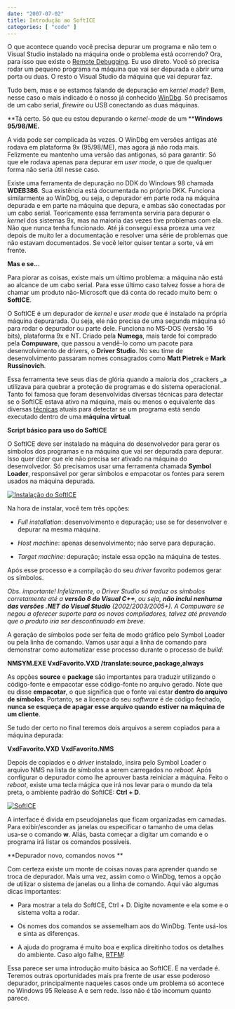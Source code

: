 ```yaml
---
date: "2007-07-02"
title: Introdução ao SoftICE
categories: [ "code" ]
---
```

O que acontece quando você precisa depurar um programa e não tem o Visual Studio instalado na máquina onde o problema está ocorrendo? Ora, para isso que existe o [Remote Debugging](http://msdn2.microsoft.com/en-us/library/bt727f1t(vs.80).aspx). Eu uso direto. Você só precisa rodar um pequeno programa na máquina que vai ser depurada e abrir uma porta ou duas. O resto o Visual Studio da máquina que vai depurar faz.

Tudo bem, mas e se estamos falando de depuração em _kernel mode_? Bem, nesse caso o mais indicado é o nosso já conhecido [WinDbg](http://www.caloni.com.br/introducao-ao-debugging-tools-for-windows). Só precisamos de um cabo serial, _firewire_ ou USB conectando as duas máquinas.

**Tá certo. Só que eu estou depurando o _kernel-mode_ de um ****Windows 95/98/ME.**

A vida pode ser complicada às vezes. O WinDbg em versões antigas até rodava em plataforma 9x (95/98/ME), mas agora já não roda mais. Felizmente eu mantenho uma versão das antigonas, só para garantir. Só que ele rodava apenas para depurar em _user mode_, o que de qualquer forma não seria útil nesse caso.

Existe uma ferramenta de depuração no DDK do Windows 98 chamada **WDEB386**. Sua existência está documentada no próprio DKK. Funciona similarmente ao WinDbg, ou seja, o depurador em parte roda na máquina depurada e em parte na máquina que depura, e ambas são conectadas por um cabo serial. Teoricamente essa ferramenta serviria para depurar o _kernel_ dos sistemas 9x, mas na maioria das vezes tive problemas com ela. Não que nunca tenha funcionado. Até já consegui essa proeza uma vez depois de muito ler a documentação e resolver uma série de problemas que não estavam documentados. Se você leitor quiser tentar a sorte, vá em frente.

**Mas e se...**

Para piorar as coisas, existe mais um último problema: a máquina não está ao alcance de um cabo serial. Para esse último caso talvez fosse a hora de chamar um produto não-Microsoft que dá conta do recado muito bem: o **SoftICE**.

O SoftICE é um depurador de _kernel_ e _user mode_ que é instalado na própria máquina depurarada. Ou seja, ele não precisa de uma segunda máquina só para rodar o depurador ou parte dele. Funciona no MS-DOS (versão 16 bits), plataforma 9x e NT. Criado pela **Numega**, mais tarde foi comprado pela **Compuware**, que passou a vendê-lo como um pacote para desenvolvimento de drivers, o **Driver Studio**. No seu time de desenvolvimento passaram nomes consagrados como **Matt Pietrek** e **Mark Russinovich**.

Essa ferramenta teve seus dias de glória quando a maioria dos _crackers _a utilizava para quebrar a proteção de programas e do sistema operacional. Tanto foi famosa que foram desenvolvidas diversas técnicas para detectar se o SoftICE estava ativo na máquina, mais ou menos o equivalente das diversas [técnicas](http://invisiblethings.org/papers/redpill.html) atuais para detectar se um programa está sendo executado dentro de uma **máquina virtual**.

**Script básico para uso do SoftICE**

O SoftICE deve ser instalado na máquina do desenvolvedor para gerar os símbolos dos programas e na máquina que vai ser depurada para depurar. Isso quer dizer que ele não precisa ser ativado na máquina do desenvolvedor. Só precisamos usar uma ferramenta chamada **Symbol Loader**, responsável por gerar símbolos e empacotar os fontes para serem usados na máquina depurada.

[![Instalação do SoftICE](http://i.imgur.com/0TDI9Yv.png)](/images/softice-install.png)

Na hora de instalar, você tem três opções:

	
  * _Full installation_: desenvolvimento e depuração; use se for desenvolver e depurar na mesma máquina.

	
  * _Host machine_: apenas desenvolvimento; não serve para depuração.

	
  * _Target machine_: depuração; instale essa opção na máquina de testes.

Após esse processo e a compilação do seu _driver_ favorito podemos gerar os símbolos.

_Obs. importante! Infelizmente, o Driver Studio só traduz os símbolos corretamente até a **versão 6 do Visual C++**, ou seja, **não inclui nenhuma das versões .NET do Visual Studio** (2002/2003/2005+). A Compuware se negou a oferecer suporte para os novos compiladores, talvez até prevendo que o produto iria ser descontinuado em breve._

A geração de símbolos pode ser feita de modo gráfico pelo Symbol Loader ou pela linha de comando. Vamos usar aqui a linha de comando para demonstrar como automatizar esse processo durante o processo de _build_:

**NMSYM.EXE VxdFavorito.VXD /translate:source,package,always**

As opções **source** e **package** são importantes para traduzir utilizando o código-fonte e empacotar esse código-fonte no arquivo gerado. Note que eu disse **empacotar**, o que significa que o fonte vai estar **dentro do arquivo de símbolos**. Portanto, se a licença do seu _software_ é de código fechado, **nunca se esqueça de apagar esse arquivo quando estiver na máquina de um cliente**.

Se tudo der certo no final teremos dois arquivos a serem copiados para a máquina depurada:

**VxdFavorito.VXD**
**VxdFavorito.NMS**

Depois de copiados e o _driver_ instalado, insira pelo Symbol Loader o arquivo NMS na lista de símbolos a serem carregados no _reboot._ Após configurar o depurador como lhe aprouver basta reiniciar a máquina. Feito o _reboot_, existe uma tecla mágica que irá nos levar para o mundo da tela preta, o ambiente padrão do SoftICE: **Ctrl + D**.

[![SoftICE](http://i.imgur.com/zwns3XE.png)](/images/softice.png)

A interface é divida em pseudojanelas que ficam organizadas em camadas. Para exibir/esconder as janelas ou especificar o tamanho de uma delas usa-se o comando **w**. Aliás, basta começar a digitar um comando e o programa irá listar os comandos possíveis.

**Depurador novo, comandos novos
**

Com certeza existe um monte de coisas novas para aprender quando se troca de depurador. Mais uma vez, assim como o WinDbg, temos a opção de utilizar o sistema de janelas ou a linha de comando. Aqui vão algumas dicas importantes:

	
  * Para mostrar a tela do SoftICE, Ctrl + D. Digite novamente e ela some e o sistema volta a rodar.

	
  * Os nomes dos comandos se assemelham aos do WinDbg. Tente usá-los e sinta as diferenças.

	
  * A ajuda do programa é muito boa e explica direitinho todos os detalhes do ambiente. Caso algo falhe, [RTFM](http://en.wikipedia.org/wiki/Rtfm)!

Essa parece ser uma introdução muito básica ao SoftICE. E na verdade é. Teremos outras oportunidades mais pra frente de usar esse poderoso depurador, principalmente naqueles casos onde um problema só acontece no Windows 95 Release A e sem rede. Isso não é tão incomum quanto parece.
